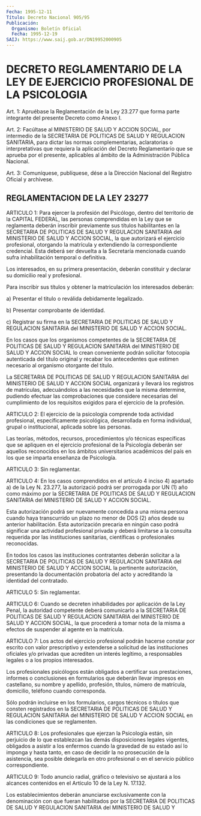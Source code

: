 ```yaml
---
Fecha: 1995-12-11
Título: Decreto Nacional 905/95
Publicación:
  Organismo: Boletín Oficial
  Fecha: 1995-12-19
SAIJ: https://www.saij.gob.ar/DN19952000905
---
```

# DECRETO REGLAMENTARIO DE LA LEY DE EJERCICIO PROFESIONAL DE LA PSICOLOGIA

<a id="1"></a>
Art. 1: Apruébase la Reglamentación de la Ley 23.277 que forma parte integrante del presente Decreto como Anexo I.

<a id="2"></a>
Art. 2:  Facúltase  al  MINISTERIO  DE SALUD Y ACCION SOCIAL, por intermedio  de la SECRETARIA DE POLITICAS  DE  SALUD  Y  REGULACION SANITARIA, para  dictar  las normas complementarias, aclaratorias o interpretativas que requiera la aplicación del Decreto Reglamentario que se aprueba  por el presente, aplicables al ámbito de la Administración Pública Nacional.

<a id="3"></a>
Art. 3: Comuníquese, publíquese, dése a la Dirección Nacional del Registro  Oficial  y archívese.

## REGLAMENTACION DE LA LEY 23277

<a id="1"></a>
ARTICULO 1: Para ejercer la profesión del Psicólogo, dentro del territorio de la CAPITAL  FEDERAL, las  personas comprendidas en la Ley que  se  reglamenta  deberán  inscribir  previamente   sus títulos habilitantes  en  la  SECRETARIA DE POLITICAS DE SALUD Y REGULACION SANITARIA  del  MINISTERIO   DE  SALUD  Y  ACCION  SOCIAL, la  que autorizará  el  ejercicio profesional,  otorgando  la matrícula  y extendiendo la correspondiente credencial. Esta deberá ser devuelta a la Secretaría mencionada  cuando  sufra inhabilitación temporal o  definitiva.

Los interesados, en su primera presentación, deberán constituir y declarar su domicilio real y profesional.

Para inscribir  sus  títulos  y  obtener  la  matriculación  los interesados deberán:

a) Presentar el titulo o reválida debidamente legalizado.

b) Presentar comprobante de identidad.

c) Registrar  su  firma  en  la  SECRETARIA DE POLITICAS DE SALUD Y REGULACION  SANITARIA  del MINISTERIO  DE  SALUD  Y  ACCION  SOCIAL.

En los casos que los organismos  competentes  de  la  SECRETARIA DE POLITICAS DE SALUD Y REGULACION SANITARIA del MINISTERIO DE SALUD Y ACCION  SOCIAL  lo  crean  conveniente  podrán  solicitar fotocopia autenticada  del  título  original  y recabar los antecedentes  que estimen necesario al organismo otorgante del título.

La  SECRETARIA  DE POLITICAS DE SALUD Y  REGULACION  SANITARIA  del MINISTERIO DE SALUD  Y  ACCION  SOCIAL  organizará  y  llevará los registros  de  matrículas,  adecuándolos  a las necesidades que la misma determine, pudiendo efectuar las comprobaciones que considere necesarias  del  cumplimiento de los requisitos  exigidos  para  el ejercicio de la profesión.

<a id="2"></a>
ARTICULO 2: El ejercicio de la psicología comprende toda actividad profesional, específicamente psicológica,  desarrollada  en  forma individual, grupal o institucional,  aplicada  sobre  las  personas.

Las  teorías, métodos,  recursos,  procedimientos  y/o  técnicas específicas  que  se  apliquen  en  el  ejercicio profesional de la Psicología  deberán  ser  aquellos  reconocidos    en  los ámbitos universitarios académicos del país en los que se imparta  enseñanza de Psicología.

<a id="3"></a>
ARTICULO 3: Sin reglamentar.

<a id="4"></a>
ARTICULO 4: En los casos comprendidos en el artículo 4 inciso 4) apartado  a)  de  la Ley N. 23.277, la autorizació podrá ser prorrogada por UN (1) año como máximo por la SECRETARIA DE POLITICAS DE SALUD Y REGULACION SANITARIA  del  MINISTERIO  DE  SALUD  Y ACCION SOCIAL.

Esta  autorización  podrá  ser  nuevamente  concedida  a una  misma persona cuando haya transcurrido un plazo no menor de DOS  (2) años desde  su  anterior  habilitación.  Esta  autorización  precaria en ningún  caso  podrá significar una actividad profesional privada  y deberá limitarse  a  la  consulta  requerida  por las instituciones sanitarias, científicas o profesionales reconocidas.

En todos los casos las instituciones contratantes deberán solicitar a  la SECRETARIA DE POLITICAS DE SALUD Y REGULACION  SANITARIA  del MINISTERIO  DE  SALUD  Y  ACCION SOCIAL la pertinente autorización, presentando la documentación  probatoria  del acto y acreditando la identidad del contratado.

<a id="5"></a>
ARTICULO 5: Sin reglamentar.

<a id="6"></a>
ARTICULO 6: Cuando se decreten inhabilidades por aplicación de la Ley Penal, la autoridad competente deberá comunicarlo  a  la SECRETARIA DE  POLITICAS  DE  SALUD  Y REGULACION SANITARIA del MINISTERIO  DE SALUD Y ACCION SOCIAL, la que  procederá a tomar nota de la misma a efectos de suspender al agente en la matrícula.

<a id="7"></a>
ARTICULO 7: Los actos del ejercicio profesional podrán hacerse constar por escrito con valor prescriptivo  y  extenderse  a solicitud de las instituciones oficiales y/o privadas que acrediten un interés legítimo,  a  responsables legales o a los  propios interesados.

Los  profesionales  psicólogos  están  obligados  a certificar  sus prestaciones,  informes o conclusiones en formularios  que  deberán llevar impresos  en  castellano,  su  nombre y apellido, profesión, títulos, número de matrícula, domicilio, teléfono cuando corresponda.

Sólo podrán incluirse en los formularios, cargos técnicos o títulos que consten registrados en la SECRETARIA  DE  POLITICAS  DE SALUD Y REGULACION SANITARIA del MINISTERIO DE SALUD Y ACCION SOCIAL en las condiciones que se reglamenten.

<a id="8"></a>
ARTICULO 8: Los profesionales que ejerzan la Psicología están, sin perjuicio de lo  que  establezcan  las demás disposiciones legales vigentes, obligados a asistir a los enfermos  cuando la gravedad de su estado así lo imponga y hasta tanto, en caso  de  decidir  la no prosecución  de  la  asistencia,  sea  posible  delegarla  en  otro profesional o en el servicio público correspondiente.

<a id="9"></a>
ARTICULO 9: Todo anuncio radial, gráfico o televisivo se ajustará a los  alcances  contenidos  en  el  Artículo  10  de  la Ley N. 17.132.

Los  establecimientos  deberán  anunciarse  exclusivamente  con  la denominación  con  que  fueran  habilitados  por la  SECRETARIA  DE POLITICAS DE SALUD Y REGULACION SANITARIA del MINISTERIO DE SALUD Y